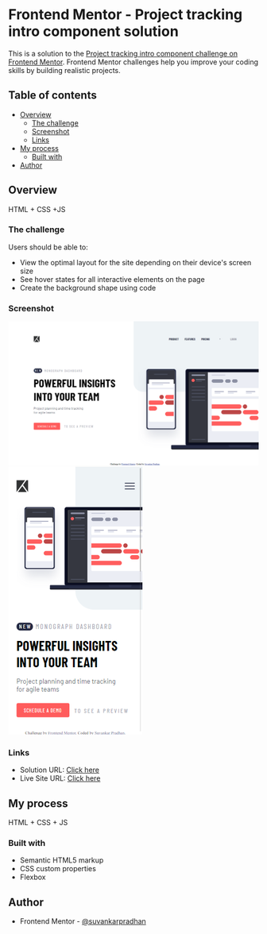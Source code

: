 # Frontend Mentor - Project tracking intro component solution

This is a solution to the [Project tracking intro component challenge on Frontend Mentor](https://www.frontendmentor.io/challenges/project-tracking-intro-component-5d289097500fcb331a67d80e). Frontend Mentor challenges help you improve your coding skills by building realistic projects.

## Table of contents

- [Overview](#overview)
  - [The challenge](#the-challenge)
  - [Screenshot](#screenshot)
  - [Links](#links)
- [My process](#my-process)
  - [Built with](#built-with)
- [Author](#author)

## Overview

HTML + CSS +JS

### The challenge

Users should be able to:

- View the optimal layout for the site depending on their device's screen size
- See hover states for all interactive elements on the page
- Create the background shape using code

### Screenshot

![desktop-img](./screenshot/desktop.png)
![mobile-img](./screenshot/mobile.png)

### Links

- Solution URL: [Click here](https://github.com/suvankarpradhan/project-tracking-intro-component-master)
- Live Site URL: [Click here](https://suvankarpradhan.github.io/project-tracking-intro-component-master/)

## My process

HTML + CSS + JS

### Built with

- Semantic HTML5 markup
- CSS custom properties
- Flexbox

## Author

- Frontend Mentor - [@suvankarpradhan](https://www.frontendmentor.io/profile/suvankarpradhan)
